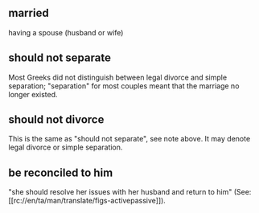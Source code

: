 ## married ##

having a spouse (husband or wife)

## should not separate ##

Most Greeks did not distinguish between legal divorce and simple separation; "separation" for most couples meant that the marriage no longer existed.

## should not divorce ##

This is the same as "should not separate", see note above. It may denote legal divorce or simple separation.

## be reconciled to him ##

"she should resolve her issues with her husband and return to him" (See: [[rc://en/ta/man/translate/figs-activepassive]]).